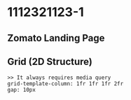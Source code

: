 # 1112321123-1

## Zomato Landing Page
 

 ## Grid (2D Structure)
    >> It always requires media query
    grid-template-column: 1fr 1fr 1fr 2fr
    gap: 10px